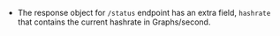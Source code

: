 * The response object for `/status` endpoint has an extra field, `hashrate`
  that contains the current hashrate in Graphs/second.
